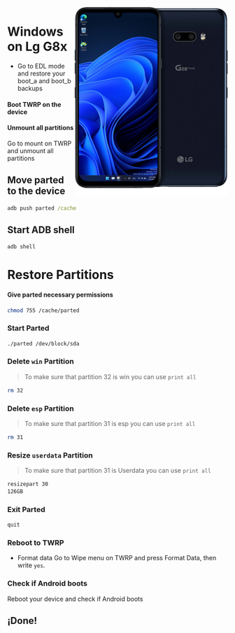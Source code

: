  <img align="right" src="https://github.com/Icesito68/Port-Windows-11-Lg-G8x/blob/Lg-G8x/mh2lm.png" width="350" alt="Windows 11 Running On A Lg G8x">


# Windows on Lg G8x

- Go to EDL mode and restore your boot_a and boot_b backups

#### Boot TWRP on the device

#### Unmount all partitions
Go to mount on TWRP and unmount all partitions

## Move parted to the device
```cmd
adb push parted /cache
```

## Start ADB shell
```cmd
adb shell
```

# Restore Partitions
#### Give parted necessary permissions
```sh
chmod 755 /cache/parted
```


### Start Parted
```sh
./parted /dev/block/sda
```

### Delete `win` Partition
>To make sure that partition 32 is win you can use 
>  `print all`
```sh
rm 32
```

### Delete `esp` Partition
>To make sure that partition 31 is esp you can use
>  `print all`
```sh
rm 31
```


### Resize `userdata` Partition
>To make sure that partition 31 is Userdata you can use
>  `print all`
```sh
resizepart 30
126GB
```

### Exit Parted
```sh
quit
```

### Reboot to TWRP

- Format data
Go to Wipe menu on TWRP and press Format Data, 
then write `yes`.

### Check if Android boots
Reboot your device and check if Android boots

## ¡Done!
